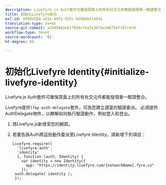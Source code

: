 ```yaml
---
description: Livefyre.js Auth套件可確保頁面上的所有社交元件都能發現單一驗證整合。
title: 初始化Livefyre身分
exl-id: 9990d284-a21e-49fb-932c-62906b41484a
translation-type: tm+mt
source-git-commit: a2449482e617939cfda7e367da34875bf187c4c9
workflow-type: tm+mt
source-wordcount: '91'
ht-degree: 0%

---
```


# 初始化Livefyre Identity{#initialize-livefyre-identity}

Livefyre.js Auth套件可確保頁面上的所有社交元件都能發現單一驗證整合。

Livefyre提供`lfep-auth-delegate`套件，可為您建立適當的驗證委派。 必須提供AuthDelegate物件，以瞭解如何執行驗證動作，例如登入和登出。

1. 將Livefyre.js新增至您的網頁。
1. 若要告訴Auth將這些動作委派至Livefyre Identity，請新增下列項目：

   ```
   Livefyre.require([ 
     'livefyre-auth', 
     'identity' 
     ], function (auth, Identity) { 
       var identity = new Identity({ 
         app: "https://identity.livefyre.com/{networkName}.fyre.co" 
       }); 
    auth.delegate( identity ); 
    });
   ```
